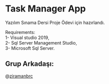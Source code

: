 # Task Manager App

Yazılım Sınama Dersi Proje Ödevi için hazırlandı.

Requirements: <br />
1- Visual studio 2019, <br />
2- Sql Server Management Studio, <br />
3- Microsoft Sql Server. <br />

## Grup Arkadaşı: <br />
@<a href="https://www.github.com/ziramanbrc" target="_blank">ziramanbrc</a>
